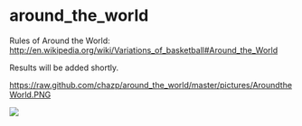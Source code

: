 around_the_world
================

Rules of Around the World:
http://en.wikipedia.org/wiki/Variations_of_basketball#Around_the_World

Results will be added shortly.

https://raw.github.com/chazp/around_the_world/master/pictures/AroundtheWorld.PNG

![](https://raw.github.com/chazp/around_the_world/master/pictures/AroundtheWorld.PNG)
